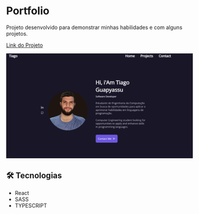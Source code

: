 # Portfolio

Projeto desenvolvido para demonstrar minhas habilidades e com alguns projetos.

[Link do Projeto](https://portfolio-tguapyassu.vercel.app/)

![preview](./src/assets/portfolio.png)

## 🛠 Tecnologias

- React
- SASS
- TYPESCRIPT
